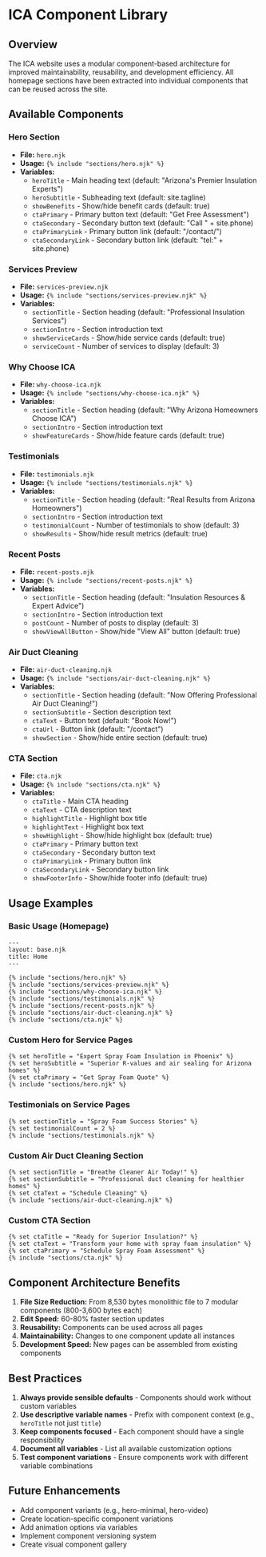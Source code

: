 # ICA Component Library

## Overview

The ICA website uses a modular component-based architecture for improved maintainability, reusability, and development efficiency. All homepage sections have been extracted into individual components that can be reused across the site.

## Available Components

### Hero Section
- **File:** `hero.njk`
- **Usage:** `{% include "sections/hero.njk" %}`
- **Variables:**
  - `heroTitle` - Main heading text (default: "Arizona's Premier Insulation Experts")
  - `heroSubtitle` - Subheading text (default: site.tagline)
  - `showBenefits` - Show/hide benefit cards (default: true)
  - `ctaPrimary` - Primary button text (default: "Get Free Assessment")
  - `ctaSecondary` - Secondary button text (default: "Call " + site.phone)
  - `ctaPrimaryLink` - Primary button link (default: "/contact/")
  - `ctaSecondaryLink` - Secondary button link (default: "tel:" + site.phone)

### Services Preview
- **File:** `services-preview.njk`
- **Usage:** `{% include "sections/services-preview.njk" %}`
- **Variables:**
  - `sectionTitle` - Section heading (default: "Professional Insulation Services")
  - `sectionIntro` - Section introduction text
  - `showServiceCards` - Show/hide service cards (default: true)
  - `serviceCount` - Number of services to display (default: 3)

### Why Choose ICA
- **File:** `why-choose-ica.njk`
- **Usage:** `{% include "sections/why-choose-ica.njk" %}`
- **Variables:**
  - `sectionTitle` - Section heading (default: "Why Arizona Homeowners Choose ICA")
  - `sectionIntro` - Section introduction text
  - `showFeatureCards` - Show/hide feature cards (default: true)

### Testimonials
- **File:** `testimonials.njk`
- **Usage:** `{% include "sections/testimonials.njk" %}`
- **Variables:**
  - `sectionTitle` - Section heading (default: "Real Results from Arizona Homeowners")
  - `sectionIntro` - Section introduction text
  - `testimonialCount` - Number of testimonials to show (default: 3)
  - `showResults` - Show/hide result metrics (default: true)

### Recent Posts
- **File:** `recent-posts.njk`
- **Usage:** `{% include "sections/recent-posts.njk" %}`
- **Variables:**
  - `sectionTitle` - Section heading (default: "Insulation Resources & Expert Advice")
  - `sectionIntro` - Section introduction text
  - `postCount` - Number of posts to display (default: 3)
  - `showViewAllButton` - Show/hide "View All" button (default: true)

### Air Duct Cleaning
- **File:** `air-duct-cleaning.njk`
- **Usage:** `{% include "sections/air-duct-cleaning.njk" %}`
- **Variables:**
  - `sectionTitle` - Section heading (default: "Now Offering Professional Air Duct Cleaning!")
  - `sectionSubtitle` - Section description text
  - `ctaText` - Button text (default: "Book Now!")
  - `ctaUrl` - Button link (default: "/contact")
  - `showSection` - Show/hide entire section (default: true)

### CTA Section
- **File:** `cta.njk`
- **Usage:** `{% include "sections/cta.njk" %}`
- **Variables:**
  - `ctaTitle` - Main CTA heading
  - `ctaText` - CTA description text
  - `highlightTitle` - Highlight box title
  - `highlightText` - Highlight box text
  - `showHighlight` - Show/hide highlight box (default: true)
  - `ctaPrimary` - Primary button text
  - `ctaSecondary` - Secondary button text
  - `ctaPrimaryLink` - Primary button link
  - `ctaSecondaryLink` - Secondary button link
  - `showFooterInfo` - Show/hide footer info (default: true)

## Usage Examples

### Basic Usage (Homepage)
```njk
---
layout: base.njk
title: Home
---

{% include "sections/hero.njk" %}
{% include "sections/services-preview.njk" %}
{% include "sections/why-choose-ica.njk" %}
{% include "sections/testimonials.njk" %}
{% include "sections/recent-posts.njk" %}
{% include "sections/air-duct-cleaning.njk" %}
{% include "sections/cta.njk" %}
```

### Custom Hero for Service Pages
```njk
{% set heroTitle = "Expert Spray Foam Insulation in Phoenix" %}
{% set heroSubtitle = "Superior R-values and air sealing for Arizona homes" %}
{% set ctaPrimary = "Get Spray Foam Quote" %}
{% include "sections/hero.njk" %}
```

### Testimonials on Service Pages
```njk
{% set sectionTitle = "Spray Foam Success Stories" %}
{% set testimonialCount = 2 %}
{% include "sections/testimonials.njk" %}
```

### Custom Air Duct Cleaning Section
```njk
{% set sectionTitle = "Breathe Cleaner Air Today!" %}
{% set sectionSubtitle = "Professional duct cleaning for healthier homes" %}
{% set ctaText = "Schedule Cleaning" %}
{% include "sections/air-duct-cleaning.njk" %}
```

### Custom CTA Section
```njk
{% set ctaTitle = "Ready for Superior Insulation?" %}
{% set ctaText = "Transform your home with spray foam insulation" %}
{% set ctaPrimary = "Schedule Spray Foam Assessment" %}
{% include "sections/cta.njk" %}
```

## Component Architecture Benefits

1. **File Size Reduction:** From 8,530 bytes monolithic file to 7 modular components (800-3,600 bytes each)
2. **Edit Speed:** 60-80% faster section updates
3. **Reusability:** Components can be used across all pages
4. **Maintainability:** Changes to one component update all instances
5. **Development Speed:** New pages can be assembled from existing components

## Best Practices

1. **Always provide sensible defaults** - Components should work without custom variables
2. **Use descriptive variable names** - Prefix with component context (e.g., `heroTitle` not just `title`)
3. **Keep components focused** - Each component should have a single responsibility
4. **Document all variables** - List all available customization options
5. **Test component variations** - Ensure components work with different variable combinations

## Future Enhancements

- Add component variants (e.g., hero-minimal, hero-video)
- Create location-specific component variations
- Add animation options via variables
- Implement component versioning system
- Create visual component gallery